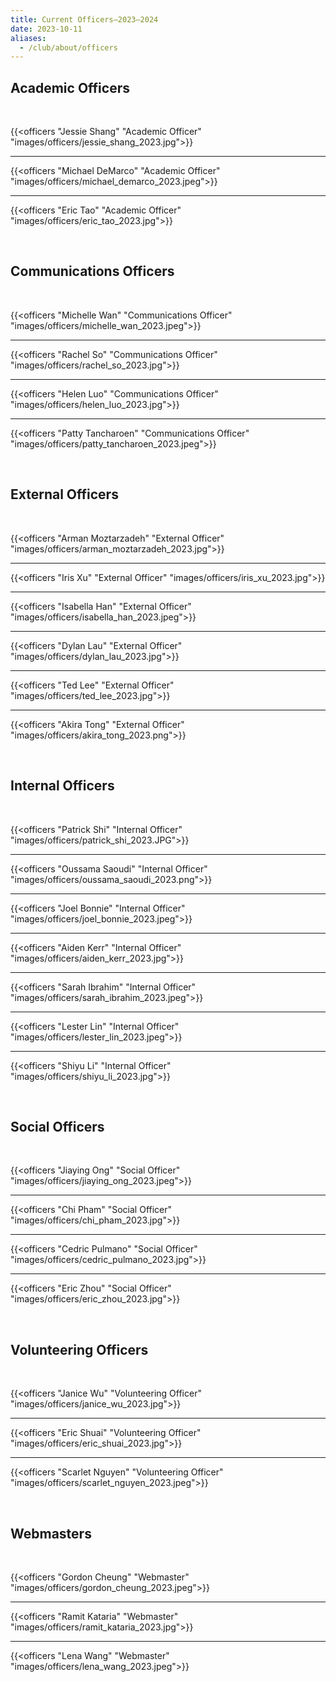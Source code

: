 ```yaml
---
title: Current Officers—2023–2024
date: 2023-10-11
aliases:
  - /club/about/officers
---
```


## Academic Officers

<br/>

{{<officers "Jessie Shang" "Academic Officer" "images/officers/jessie_shang_2023.jpg">}}

---

{{<officers "Michael DeMarco" "Academic Officer" "images/officers/michael_demarco_2023.jpeg">}}

---

{{<officers "Eric Tao" "Academic Officer" "images/officers/eric_tao_2023.jpg">}}

<br/>

## Communications Officers

<br/>

{{<officers "Michelle Wan" "Communications Officer" "images/officers/michelle_wan_2023.jpeg">}}

---

{{<officers "Rachel So" "Communications Officer" "images/officers/rachel_so_2023.jpg">}}

---

{{<officers "Helen Luo" "Communications Officer" "images/officers/helen_luo_2023.jpg">}}

---

{{<officers "Patty Tancharoen" "Communications Officer" "images/officers/patty_tancharoen_2023.jpeg">}}

<br/>

## External Officers

<br/>

{{<officers "Arman Moztarzadeh" "External Officer" "images/officers/arman_moztarzadeh_2023.jpg">}}

---

{{<officers "Iris Xu" "External Officer" "images/officers/iris_xu_2023.jpg">}}

---

{{<officers "Isabella Han" "External Officer" "images/officers/isabella_han_2023.jpeg">}}

---

{{<officers "Dylan Lau" "External Officer" "images/officers/dylan_lau_2023.jpg">}}

---

{{<officers "Ted Lee" "External Officer" "images/officers/ted_lee_2023.jpg">}}

---

{{<officers "Akira Tong" "External Officer" "images/officers/akira_tong_2023.png">}}

<br/>

## Internal Officers

<br/>

{{<officers "Patrick Shi" "Internal Officer" "images/officers/patrick_shi_2023.JPG">}}

---

{{<officers "Oussama Saoudi" "Internal Officer" "images/officers/oussama_saoudi_2023.png">}}

---

{{<officers "Joel Bonnie" "Internal Officer" "images/officers/joel_bonnie_2023.jpeg">}}

---

{{<officers "Aiden Kerr" "Internal Officer" "images/officers/aiden_kerr_2023.jpg">}}

---

{{<officers "Sarah Ibrahim" "Internal Officer" "images/officers/sarah_ibrahim_2023.jpeg">}}

---

{{<officers "Lester Lin" "Internal Officer" "images/officers/lester_lin_2023.jpeg">}}

---

{{<officers "Shiyu Li" "Internal Officer" "images/officers/shiyu_li_2023.jpg">}}

<br/>

## Social Officers

<br/>

{{<officers "Jiaying Ong" "Social Officer" "images/officers/jiaying_ong_2023.jpeg">}}

---

{{<officers "Chi Pham" "Social Officer" "images/officers/chi_pham_2023.jpg">}}

---

{{<officers "Cedric Pulmano" "Social Officer" "images/officers/cedric_pulmano_2023.jpg">}}

---

{{<officers "Eric Zhou" "Social Officer" "images/officers/eric_zhou_2023.jpg">}}

<br/>

## Volunteering Officers

<br/>

{{<officers "Janice Wu" "Volunteering Officer" "images/officers/janice_wu_2023.jpg">}}

---

{{<officers "Eric Shuai" "Volunteering Officer" "images/officers/eric_shuai_2023.jpg">}}

---

{{<officers "Scarlet Nguyen" "Volunteering Officer" "images/officers/scarlet_nguyen_2023.jpeg">}}

<br/>

## Webmasters

<br/>

{{<officers "Gordon Cheung" "Webmaster" "images/officers/gordon_cheung_2023.jpeg">}}

---

{{<officers "Ramit Kataria" "Webmaster" "images/officers/ramit_kataria_2023.jpg">}}

---

{{<officers "Lena Wang" "Webmaster" "images/officers/lena_wang_2023.jpeg">}}
